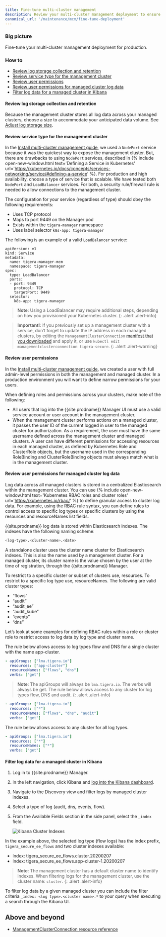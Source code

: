 ```yaml
---
title: Fine-tune multi-cluster management 
description: Review your multi-cluster management deployment to ensure it is ready for production.
canonical_url: '/maintenance/mcm/fine-tune-deployment'
---
```


### Big picture

Fine-tune your multi-cluster management deployment for production.  

### How to 

- [Review log storage collection and retention](#review-log-storage-collection-and-retention)
- [Review service type for the management cluster](#review-service-type-for-the-management-cluster)
- [Review user permissions](#review-user-permissions)
- [Review user permissions for managed cluster log data](#review-user-permissions-for-managed-cluster-log-data)
- [Filter log data for a managed cluster in Kibana](#filter-log-data-for-a-managed-cluster-in-kibana)

#### Review log storage collection and retention

Because the management cluster stores all log data across your managed clusters, choose a size to accommodate your anticipated data volume. See [Adjust log storage size]({{site.baseurl}}/maintenance/logstorage/adjust-log-storage-size).

#### Review service type for the management cluster

In the [Install multi-cluster management guide]({{site.baseurl}}/maintenance/mcm/configure), we used a `NodePort` service because it was the quickest way to expose the management cluster. But, there are drawbacks to using `NodePort` services, described in {% include open-new-window.html text='Defining a Service in Kubernetes' url='https://kubernetes.io/docs/concepts/services-networking/service/#defining-a-service' %}. For production and high availability, choose a type of service that is scalable. We have tested both `NodePort` and `LoadBalancer` services. For both, a security rule/firewall rule is needed to allow connections to the management cluster.  

The configuration for your service (regardless of type) should obey the following requirements:

- Uses TCP protocol
- Maps to port 9449 on the Manager pod
- Exists within the `tigera-manager` namespace
- Uses label selector `k8s-app: tigera-manager`

The following is an example of a valid `LoadBalancer` service:
```
apiVersion: v1
kind: Service
metadata:
  name: tigera-manager-mcm
  namespace: tigera-manager
spec:
  type: LoadBalancer
  ports:
  - port: 9449
    protocol: TCP
    targetPort: 9449
  selector:
    k8s-app: tigera-manager
```

> **Note**: Using a LoadBalancer may require additional steps, depending on how you provisioned your Kubernetes cluster.
{: .alert .alert-info}

> **Important!**: If you previously set up a management cluster with a service, don’t forget to update the IP address in each managed clusters, by editing the `ManagementClusterConnection` [manifest that you downloaded]({{site.baseurl}}/maintenance/mcm/configure#add-a-managed-cluster-to-the-management-cluster) and apply it, or use `kubectl edit managementclusterconnection tigera-secure`.
{: .alert .alert-warning}

#### Review user permissions

In the [Install multi-cluster management guide]({{site.baseurl}}/maintenance/mcm/configure), we created a user with full admin-level permissions in both the management and managed cluster. In a production environment you will want to define narrow permissions for your users. 

When defining roles and permissions across your clusters, make note of the following:

- All users that log into the {{site.prodname}} Manager UI must use a valid service account or user account in the management cluster.
- When the management cluster performs actions on a managed cluster, it passes the user ID of the current logged in user to the managed cluster for authorization. As a requirement, the user must have the same username defined across the management cluster and managed clusters. A user can have different permissions for accessing resources in each managed cluster, as defined by Kubernetes Role and ClusterRole objects, but the username used in the corresponding RoleBinding and ClusterRoleBinding objects must always match what is in the management cluster.

#### Review user permissions for managed cluster log data

Log data across all managed clusters is stored in a centralized Elasticsearch within the management cluster. You can use {% include open-new-window.html text='Kubernetes RBAC roles and cluster roles' url='https://kubernetes.io/rbac/' %} to define granular access to cluster log data. For example, using the RBAC rule syntax, you can define rules to control access to specific log types or specific clusters by using the resources and resourceNames list fields.

{{site.prodname}} log data is stored within Elasticsearch indexes. The indexes have the following naming scheme:

```bash
<log-type>.<cluster-name>.<date>
```
A standalone cluster uses the cluster name cluster for Elasticsearch indexes. This is also the name used by a management cluster. For a managed cluster, its cluster name is the value chosen by the user at the time of registration, through the {{site.prodname}} Manager.

To restrict to a specific cluster or subset of clusters use, resources. To restrict to a specific log type use, resourceNames. The following are valid cluster types:

- “flows”
- “audit”
- “audit_ee”
- “audit_kube”
- “events”
- “dns”

Let’s look at some examples for defining RBAC rules within a role or cluster role to restrict access to log data by log type and cluster name.

The rule below allows access to log types flow and DNS for a single cluster with the name app-cluster.

```yaml
- apiGroups: ["lma.tigera.io"]
  resources: ["app-cluster"]
  resourceNames: ["flows", "dns"]
  verbs: ["get"]
``` 
> **Note**: The apiGroups will always be `lma.tigera.io`. The verbs will always be get.
The rule below allows access to any cluster for log types flow, DNS and audit.
{: .alert .alert-info}

```yaml
- apiGroups: ["lma.tigera.io"]
  resources: ["*"]
  resourceNames: ["flows", "dns", "audit"]
  verbs: ["get"]
```
The rule below allows access to any cluster for all log types.

```yaml
- apiGroups: ["lma.tigera.io"]
  resources: ["*"]
  resourceNames: ["*"]
  verbs: ["get"]

```
#### Filter log data for a managed cluster in Kibana

1. Log in to {{site.prodname}} Manager.
1. In the left navigation, click Kibana and [log into the Kibana dashboard]({{site.baseurl}}/security/logs/elastic/view#accessing-logs-from-kibana).
1. Navigate to the Discovery view and filter logs by managed cluster indexes.
1. Select a type of log (audit, dns, events, flow).
1. From the Available Fields section in the side panel, select the `_index` field.

   ![Kibana Cluster Indexes]({{site.baseurl}}/images/mcm/mcm-kibana.png)

In the example above, the selected log type (flow logs) has the index prefix, `tigera_secure_ee_flows` and two cluster indexes available:

- Index: tigera_secure_ee_flows.cluster.20200207
- Index: tigera_secure_ee_flows.app-cluster-1.20200207

> **Note**: The management cluster has a default cluster name to identify indexes. When filtering logs for the management cluster, use the cluster name: `cluster`.
{: .alert .alert-info}

To filter log data by a given managed cluster you can include the filter criteria `_index: <log type>.<cluster name>.*` to your query when executing a search through the Kibana UI.

## Above and beyond

- [ManagementClusterConnection resource reference]({{site.baseurl}}/reference/installation/api#operator.tigera.io/v1.ManagementClusterConnection)
